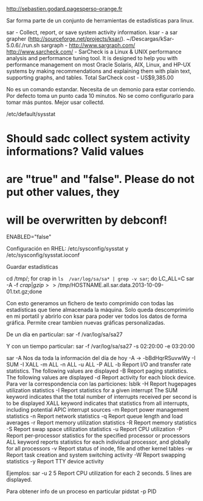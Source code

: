 http://sebastien.godard.pagesperso-orange.fr

Sar forma parte de un conjunto de herramientas de estadísticas para linux.

sar - Collect, report, or save system activity information.
ksar - a sar grapher (http://sourceforge.net/projects/ksar/). ~/Descargas/kSar-5.0.6/./run.sh
sargraph - http://www.sargraph.com/
http://www.sarcheck.com/ - SarCheck is a Linux & UNIX performance analysis and performance tuning tool. It is designed to help you with performance management on most Oracle Solaris, AIX, Linux, and HP-UX systems by making recommendations and explaining them with plain text, supporting graphs, and tables. Total SarCheck cost - US$9,385.00



No es un comando estandar. Necesita de un demonio para estar corriendo.
Por defecto toma un punto cada 10 minutos. No se como configurarlo para tomar más puntos. Mejor usar collectd.

/etc/default/sysstat
# Should sadc collect system activity informations? Valid values
# are "true" and "false". Please do not put other values, they
# will be overwritten by debconf!
ENABLED="false"


Configuración en RHEL: /etc/sysconfig/sysstat y /etc/sysconfig/sysstat.ioconf


Guardar estadísticas

cd /tmp/; for crap in `ls  /var/log/sa/sa* | grep -v sar`; do LC_ALL=C sar -A  -f $crap | gzip >> /tmp/$HOSTNAME.all.sar.data.2013-10-09-01.txt.gz;done

Con esto generamos un fichero de texto comprimido con todas las estadísticas que tiene almacenada la máquina.
Solo queda descomprimirlo en mi portatil y abrirlo con ksar para poder ver todos los datos de forma gráfica.
Permite crear tambien nuevas gráficas personalizadas.


De un día en particular:
sar -f /var/log/sa/sa27

Y con un tiempo particular:
sar -f /var/log/sa/sa27 -s 02:20:00 -e 03:20:00


sar -A
Nos da toda la información del día de hoy
-A -> -bBdHqrRSuvwWy -I SUM -I XALL -m ALL -n ALL -u ALL -P ALL
  -b     Report I/O and transfer rate statistics.  The following values are displayed
  -B     Report paging statistics.  The following values are displayed
  -d     Report activity for each block device. Para ver la correspondencia con las particiones: lsblk
  -H     Report hugepages utilization statistics
  -I	 Report statistics for a given interrupt
  	 The  SUM keyword indicates that the total number of interrupts received per second is to be displayed
	 XALL keyword indicates that statistics from all interrupts,  including potential APIC interrupt sources
  -m	 Report power management statistics
  -n	 Report network statistics
  -q     Report queue length and load averages
  -r     Report memory utilization statistics
  -R     Report memory statistics
  -S     Report swap space utilization statistics
  -u	 Report CPU utilization
  -P	 Report per-processor statistics for the specified processor or processors
  	 ALL keyword reports statistics for each  individual  processor, and globally for all processors
  -v     Report status of inode, file and other kernel tables
  -w     Report task creation and system switching activity
  -W     Report swapping statistics
  -y     Report TTY device activity


Ejemplos:
sar -u 2 5
              Report CPU utilization for each 2 seconds. 5 lines are displayed.


Para obtener info de un proceso en particular
pidstat -p PID

